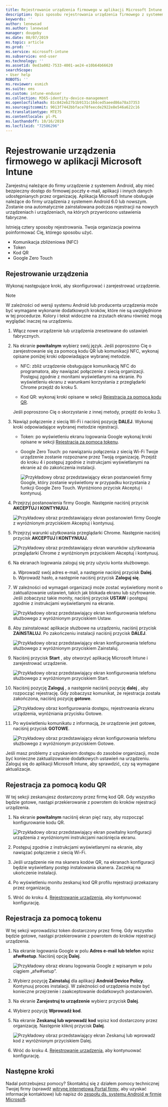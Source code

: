 ```yaml
---
title: Rejestrowanie urządzenia firmowego w aplikacji Microsoft Intune | Microsoft Docs
description: Opis sposobu rejestrowania urządzenia firmowego z systemem Android w usłudze Intune
keywords: ''
author: lenewsad
ms.author: lanewsad
manager: dougeby
ms.date: 08/07/2019
ms.topic: article
ms.prod: ''
ms.service: microsoft-intune
ms.subservice: end-user
ms.technology: ''
ms.assetid: 0ed3a002-7533-4001-ae24-e10b64b66620
searchScope:
- User help
ROBOTS: ''
ms.reviewer: esmich
ms.suite: ems
ms.custom: intune-enduser
ms.collection: M365-identity-device-management
ms.openlocfilehash: 81c842eb27b1b9131c164ced5aeed86a78a37353
ms.sourcegitcommit: 9013f7442bbface78feecde2922e8e546a622c16
ms.translationtype: MTE75
ms.contentlocale: pl-PL
ms.lasthandoff: 10/16/2019
ms.locfileid: "72506296"
---
```

# <a name="enroll-your-corporate-device-with-the-microsoft-intune-app"></a>Rejestrowanie urządzenia firmowego w aplikacji Microsoft Intune

Zarejestruj należące do firmy urządzenie z systemem Android, aby mieć bezpieczny dostęp do firmowej poczty e-mail, aplikacji i innych danych udostępnianych przez organizację. Aplikacja Microsoft Intune obsługuje należące do firmy urządzenia z systemem Android 6.0 lub nowszym. Zostanie ona automatycznie zainstalowana podczas rejestracji na nowych urządzeniach i urządzeniach, na których przywrócono ustawienia fabryczne. 

Istnieją cztery sposoby rejestrowania. Twoja organizacja powinna poinformować Cię, którego sposobu użyć.
 
* Komunikacja zbliżeniowa (NFC)  
* Token  
* Kod QR   
* Google Zero Touch  

## <a name="enroll-device"></a>Rejestrowanie urządzenia 
Wykonaj następujące kroki, aby skonfigurować i zarejestrować urządzenie.  

> [!NOTE]
> W zależności od wersji systemu Android lub producenta urządzenia może być wymagane wykonanie dodatkowych kroków, które nie są uwzględnione w tej procedurze. Kolory i tekst widoczne na zrzutach ekranu również mogą wyglądać inaczej na urządzeniu.  

1. Włącz nowe urządzenie lub urządzenia zresetowane do ustawień fabrycznych.  
2. Na ekranie **powitalnym** wybierz swój język.   Jeśli poproszono Cię o zarejestrowanie się za pomocą kodu QR lub komunikacji NFC, wykonaj opisane poniżej kroki odpowiadające wybranej metodzie.  
     * NFC: zbliż urządzenie obsługujące komunikację NFC do programatora, aby nawiązać połączenie z siecią organizacji. Postępuj zgodnie z monitami wyświetlanymi na ekranie. Po wyświetleniu ekranu z warunkami korzystania z przeglądarki Chrome przejdź do kroku 5.  

     * Kod QR: wykonaj kroki opisane w sekcji [Rejestracja za pomocą kodu QR](#qr-code-enrollment).  

     Jeśli poproszono Cię o skorzystanie z innej metody, przejdź do kroku 3.    

3. Nawiąż połączenie z siecią Wi-Fi i naciśnij pozycję **DALEJ**. Wykonaj kroki odpowiadające wybranej metodzie rejestracji. 

    * Token: po wyświetleniu ekranu logowania Google wykonaj kroki opisane w sekcji [Rejestracja za pomocą tokenu](#token-enrollment).  
    * Google Zero Touch: po nawiązaniu połączenia z siecią Wi-Fi Twoje urządzenie zostanie rozpoznane przez Twoją organizację. Przejdź do kroku 4 i postępuj zgodnie z instrukcjami wyświetlanymi na ekranie aż do zakończenia instalacji.    
 
       ![Przykładowy obraz przedstawiający ekran postanowień firmy Google, który zostanie wyświetlony w przypadku korzystania z funkcji Google Zero Touch. Wyróżniono przycisk Akceptuj i kontynuuj.](./media/google-zero-touch-intune-app-01.png)   
   
4. Przejrzyj postanowienia firmy Google. Następnie naciśnij przycisk **AKCEPTUJ I KONTYNUUJ**.  

      ![Przykładowy obraz przedstawiający ekran postanowień firmy Google z wyróżnionym przyciskiem Akceptuj i kontynuuj.](./media/fully-managed-intune-app-04.png)   

6. Przejrzyj warunki użytkowania przeglądarki Chrome. Następnie naciśnij przycisk **AKCEPTUJ I KONTYNUUJ**.  

   ![Przykładowy obraz przedstawiający ekran warunków użytkowania przeglądarki Chrome z wyróżnionym przyciskiem Akceptuj i kontynuuj.](./media/fully-managed-intune-app-06.png)   

7. Na ekranach logowania zaloguj się przy użyciu konta służbowego.   

    a. Wprowadź swój adres e-mail, a następnie naciśnij przycisk **Dalej**.      
    b. Wprowadź hasło, a następnie naciśnij przycisk **Zaloguj się**.  

8. W zależności od wymagań organizacji może zostać wyświetlony monit o zaktualizowanie ustawień, takich jak blokada ekranu lub szyfrowanie. Jeśli zobaczysz takie monity, naciśnij przycisk **USTAW** i postępuj zgodnie z instrukcjami wyświetlanymi na ekranie.  

   ![Przykładowy obraz przedstawiający ekran konfigurowania telefonu służbowego z wyróżnionym przyciskiem Ustaw.](./media/fully-managed-intune-app-10.png)   

9. Aby zainstalować aplikacje służbowe na urządzeniu, naciśnij przycisk **ZAINSTALUJ**. Po zakończeniu instalacji naciśnij przycisk **DALEJ**.  

   ![Przykładowy obraz przedstawiający ekran konfigurowania telefonu służbowego z wyróżnionym przyciskiem Zainstaluj.](./media/fully-managed-intune-app-11.png)   

10. Naciśnij przycisk **Start** , aby otworzyć aplikację Microsoft Intune i zarejestrować urządzenie. 

    ![Przykładowy obraz przedstawiający ekran konfigurowania telefonu służbowego z wyróżnionym przyciskiem Start.](./media/fully-managed-intune-app-17.png)   

11. Naciśnij pozycję **Zaloguj** , a następnie naciśnij pozycję **dalej** , aby rozpocząć rejestrację. Gdy zobaczysz komunikat, że rejestracja została zakończona, naciśnij pozycję **gotowe**.  

    ![Przykładowy obraz konfigurowania dostępu, rejestrowania ekranu urządzenia, wyróżniania przycisku Gotowe.](./media/fully-managed-intune-app-19.png)   

10. Po wyświetleniu komunikatu z informacją, że urządzenie jest gotowe, naciśnij przycisk **GOTOWE**.  

    ![Przykładowy obraz przedstawiający ekran konfigurowania telefonu służbowego z wyróżnionym przyciskiem Gotowe.](./media/fully-managed-intune-app-18.png)   

Jeśli masz problemy z uzyskaniem dostępu do zasobów organizacji, może być konieczne zaktualizowanie dodatkowych ustawień na urządzeniu. Zaloguj się do aplikacji Microsoft Intune, aby sprawdzić, czy są wymagane aktualizacje.   


## <a name="qr-code-enrollment"></a>Rejestracja za pomocą kodu QR  
W tej sekcji zeskanujesz dostarczony przez firmę kod QR.  Gdy wszystko będzie gotowe, nastąpi przekierowanie z powrotem do kroków rejestracji urządzenia.     
  
1. Na ekranie **powitalnym** naciśnij ekran pięć razy, aby rozpocząć konfigurowanie kodu QR.  

   ![Przykładowy obraz przedstawiający ekran powitalny konfiguracji urządzenia z wyróżnionymi instrukcjami naciśnięcia ekranu.](./media/qr-code-intune-app-01.png)  

2. Postępuj zgodnie z instrukcjami wyświetlanymi na ekranie, aby nawiązać połączenie z siecią Wi-Fi.  
3. Jeśli urządzenie nie ma skanera kodów QR, na ekranach konfiguracji będzie wyświetlany postęp instalowania skanera. Zaczekaj na ukończenie instalacji.  
4. Po wyświetleniu monitu zeskanuj kod QR profilu rejestracji przekazany przez organizację.  
5. Wróć do kroku 4. [Rejestrowanie urządzenia](#enroll-device), aby kontynuować konfigurację.  

## <a name="token-enrollment"></a>Rejestracja za pomocą tokenu  
W tej sekcji wprowadzisz token dostarczony przez firmę. Gdy wszystko będzie gotowe, nastąpi przekierowanie z powrotem do kroków rejestracji urządzenia.  

1. Na ekranie logowania Google w polu **Adres e-mail lub telefon** wpisz **afw#setup**. Naciśnij opcję **Dalej**. 

   ![Przykładowy obraz ekranu logowania Google z wpisanym w polu ciągiem „afw#setup”.](./media/token-intune-app-01.png)   

2. Wybierz pozycję **Zainstaluj** dla aplikacji **Android Device Policy**. Kontynuuj proces instalacji. W zależności od urządzenia może być konieczne przejrzenie i zaakceptowanie dodatkowych postanowień.    

3. Na ekranie **Zarejestruj to urządzenie** wybierz przycisk **Dalej**.  

4. Wybierz pozycję **Wprowadź kod**.  

5. Na ekranie **Zeskanuj lub wprowadź kod** wpisz kod dostarczony przez organizację.  Następnie kliknij przycisk **Dalej**.  

   ![Przykładowy obraz przedstawiający ekran Zeskanuj lub wprowadź kod z wyróżnionym przyciskiem Dalej.](./media/token-intune-app-04.png)  

6. Wróć do kroku 4. [Rejestrowanie urządzenia](#enroll-device), aby kontynuować konfigurację.  



## <a name="next-steps"></a>Następne kroki   
Nadal potrzebujesz pomocy? Skontaktuj się z działem pomocy technicznej Twojej firmy (sprawdź [witrynę internetową Portal firmy](https://go.microsoft.com/fwlink/?linkid=2010980), aby uzyskać informacje kontaktowe) lub napisz do <a href="mailto:wintunedroidfbk@microsoft.com?subject=I'm having trouble with enrolling my Android device&body=Describe the issue you're experiencing here.">zespołu ds. systemu Android w firmie Microsoft</a>.  
